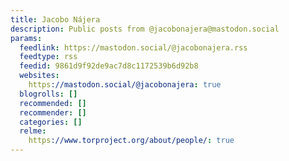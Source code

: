 ```yaml
---
title: Jacobo Nájera
description: Public posts from @jacobonajera@mastodon.social
params:
  feedlink: https://mastodon.social/@jacobonajera.rss
  feedtype: rss
  feedid: 9861d9f92de9ac7d8c1172539b6d92b8
  websites:
    https://mastodon.social/@jacobonajera: true
  blogrolls: []
  recommended: []
  recommender: []
  categories: []
  relme:
    https://www.torproject.org/about/people/: true
---
```


